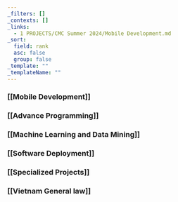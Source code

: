 ```yaml
---
_filters: []
_contexts: []
_links:
  - 1 PROJECTS/CMC Summer 2024/Mobile Development.md
_sort:
  field: rank
  asc: false
  group: false
_template: ""
_templateName: ""
---
```

### [[Mobile Development]]

### [[Advance Programming]]

### [[Machine Learning and Data Mining]]

### [[Software Deployment]]

### [[Specialized Projects]]

### [[Vietnam General law]]
